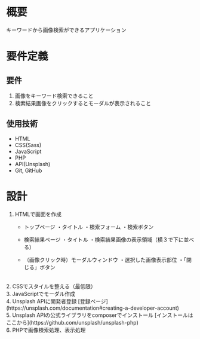 # 概要
キーワードから画像検索ができるアプリケーション

# 要件定義
## 要件
1. 画像をキーワード検索できること
2. 検索結果画像をクリックするとモーダルが表示されること

## 使用技術
- HTML
- CSS(Sass)
- JavaScript
- PHP
- API(Unsplash)
- Git, GitHub

# 設計
1. HTMLで画面を作成
    - トップページ
        ・タイトル
        ・検索フォーム
        ・検索ボタン

    - 検索結果ページ
        ・タイトル
        ・検索結果画像の表示領域（横３で下に並べる）
    - （画像クリック時）モーダルウィンドウ
        ・選択した画像表示部位
        ・「閉じる」ボタン
<br>
2. CSSでスタイルを整える（最低限）
<br>
3. JavaScriptでモーダル作成
<br>
4. Unsplash APIに開発者登録
    [登録ページ](https://unsplash.com/documentation#creating-a-developer-account)
<br>
5. Unsplash APIの公式ライブラリをcomposerでインストール
    [インストールはここから](https://github.com/unsplash/unsplash-php)
<br>
6. PHPで画像検索処理、表示処理